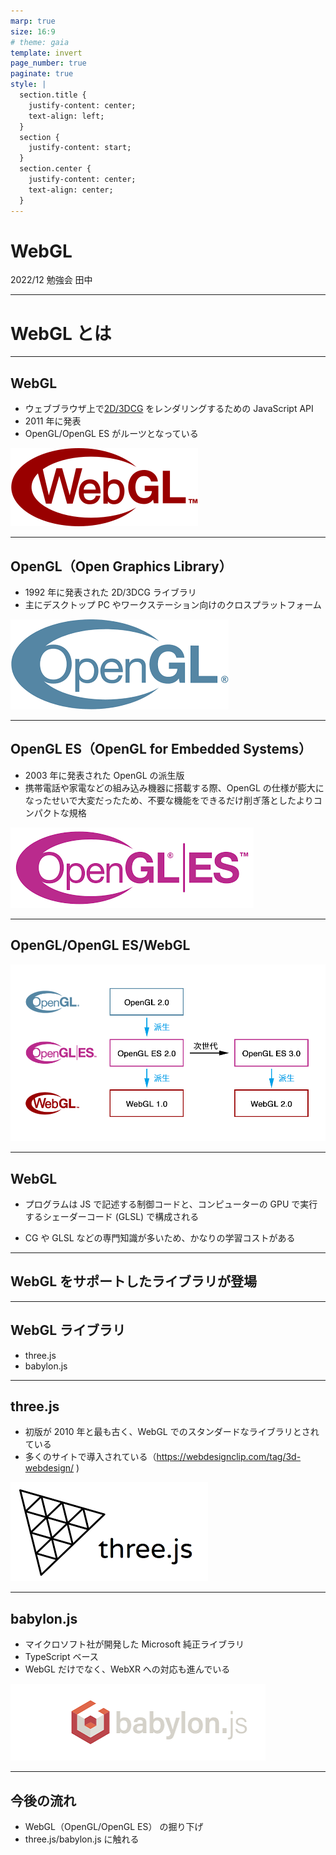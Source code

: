 ```yaml
---
marp: true
size: 16:9
# theme: gaia
template: invert
page_number: true
paginate: true
style: |
  section.title {
    justify-content: center;
    text-align: left;
  }
  section {
    justify-content: start;
  }
  section.center {
    justify-content: center;
    text-align: center;
  }
---
```


<!-- _class: title -->

# WebGL

2022/12 勉強会 田中

---

<!-- _class: center -->

# WebGL とは

---

## WebGL

- ウェブブラウザ上で[2D/3DCG](https://ics-creative.github.io/170706_webgl2_feature/geometry_instancing/src/) をレンダリングするための JavaScript API
- 2011 年に発表
- OpenGL/OpenGL ES がルーツとなっている
<!-- - ブラウザでCGを描画できるAPI
- プログラムは JS で記述する制御コードと、コンピューターの GPU で実行するシェーダーコード (GLSL) で構成される -->

![bg width:80% right:30%](../images/logo_webgl.png)

---

## OpenGL（Open Graphics Library）

- 1992 年に発表された 2D/3DCG ライブラリ
- 主にデスクトップ PC やワークステーション向けのクロスプラットフォーム

![bg width:80% right:30%](../images/logo_opengl.png)

---

## OpenGL ES（OpenGL for Embedded Systems）

- 2003 年に発表された OpenGL の派生版
- 携帯電話や家電などの組み込み機器に搭載する際、OpenGL の仕様が膨大になったせいで大変だったため、不要な機能をできるだけ削ぎ落としたよりコンパクトな規格

![bg width:80% right:30%](../images/logo_opengles.png)

---

## OpenGL/OpenGL ES/WebGL

![](../images/webgl_1.png)

---

## WebGL

- プログラムは JS で記述する制御コードと、コンピューターの GPU で実行するシェーダーコード (GLSL) で構成される

- CG や GLSL などの専門知識が多いため、かなりの学習コストがある

---

<!-- _class: center -->

## WebGL をサポートしたライブラリが登場

---

## WebGL ライブラリ

- three.js
- babylon.js

---

## three.js

- 初版が 2010 年と最も古く、WebGL でのスタンダードなライブラリとされている
- 多くのサイトで導入されている（https://webdesignclip.com/tag/3d-webdesign/ )

![bg width:80% right:30%](../images/logo_threejs.png)

---

## babylon.js

- マイクロソフト社が開発した Microsoft 純正ライブラリ
- TypeScript ベース
- WebGL だけでなく、WebXR への対応も進んでいる

![bg width:100% right:30%](../images/logo_babylonjs.png)

---

## 今後の流れ

- WebGL（OpenGL/OpenGL ES） の掘り下げ
- three.js/babylon.js に触れる
